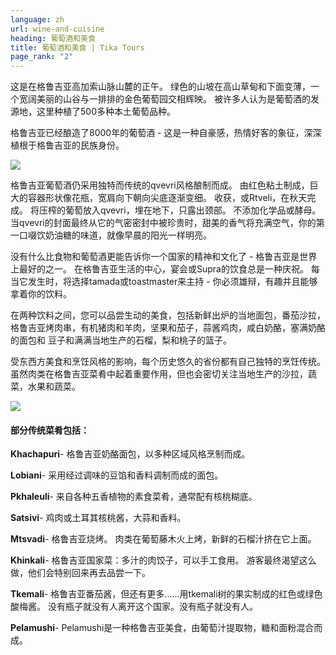 ```yaml
---
language: zh
url: wine-and-cuisine
heading: 葡萄酒和美食
title: 葡萄酒和美食 | Tika Tours
page_rank: "2"
---
```

<div class="row content-row"><!-- 881 (2)-->
<div class="col-xs-12 col-sm-6 col-md-6"><!-- 1212 -->

这是在格鲁吉亚高加索山脉山麓的正午。 绿色的山坡在高山草甸和下面变薄，一个宽阔美丽的山谷与一排排的金色葡萄园交相辉映。 被许多人认为是葡萄酒的发源地，这里种植了500多种本土葡萄品种。

</div>

<div class="col-xs-12 col-sm-6 col-md-6"><!-- 1213 -->

格鲁吉亚已经酿造了8000年的葡萄酒 \- 这是一种自豪感，热情好客的象征，深深植根于格鲁吉亚的民族身份。

</div>

</div>

<div class="row content-row"><!-- 882 (4)-->
<div class="col-xs-12 col-sm-6 col-md-6"><!-- 1214 -->

![](/library/content/img3.jpg)

格鲁吉亚葡萄酒仍采用独特而传统的qvevri风格酿制而成。 由红色粘土制成，巨大的容器形状像花瓶，宽肩向下朝向尖底逐渐变细。 收获，或Rtveli，在秋天完成。
将压榨的葡萄放入qvevri，埋在地下，只露出颈部。 不添加化学品或酵母。 当qvevri的封面最终从它的气密密封中被珍贵时，甜美的香气将充满空气，你的第一口啜饮奶油糖的味道，就像早晨的阳光一样明亮。

没有什么比食物和葡萄酒更能告诉你一个国家的精神和文化了 \- 格鲁吉亚是世界上最好的之一。 在格鲁吉亚生活的中心，宴会或Supra的饮食总是一种庆祝。 每当它发生时，将选择tamada或toastmaster来主持
\- 你必须雄辩，有趣并且能够拿着你的饮料。

在两种饮料之间，您可以品尝生动的美食，包括新鲜出炉的当地面包，番茄沙拉，格鲁吉亚烤肉串，有机猪肉和羊肉，坚果和茄子，蒜酱鸡肉，咸白奶酪，塞满奶酪的面包和 豆子和满满当地生产的石榴，梨和桃子的篮子。

受东西方美食和烹饪风格的影响，每个历史悠久的省份都有自己独特的烹饪传统。 虽然肉类在格鲁吉亚菜肴中起着重要作用，但也会密切关注当地生产的沙拉，蔬菜，水果和蔬菜。

</div>

<div class="col-xs-12 col-sm-6 col-md-6"><!-- 1215 -->

![](/library/content/img4.jpg)

#### 部分传统菜肴包括：


**Khachapuri**\- 格鲁吉亚奶酪面包，以多种区域风格烹制而成。

**Lobiani**\- 采用经过调味的豆馅和香料调制而成的面包。

**Pkhaleuli**\- 来自各种五香植物的素食菜肴，通常配有核桃糊底。

**Satsivi**\- 鸡肉或土耳其核桃酱，大蒜和香料。

**Mtsvadi**\- 格鲁吉亚烧烤。 肉类在葡萄藤木火上烤，新鲜的石榴汁挤在它上面。

**Khinkali**\- 格鲁吉亚国家菜：多汁的肉饺子，可以手工食用。 游客最终渴望这么做，他们会特别回来再去品尝一下。

**Tkemali**\- 格鲁吉亚番茄酱，但还有更多......用tkemali树的果实制成的红色或绿色酸梅酱。 没有瓶子就没有人离开这个国家。没有瓶子就没有人。

**Pelamushi**\- Pelamushi是一种格鲁吉亚美食，由葡萄汁提取物，糖和面粉混合而成。

</div>

</div>
